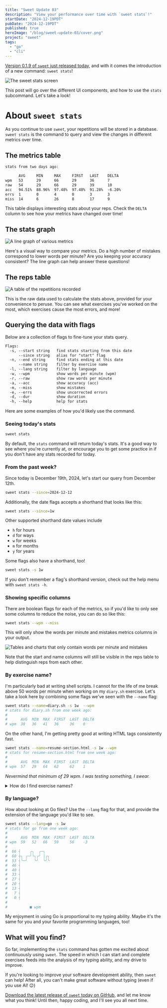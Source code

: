 ```yaml
---
title: "Sweet Update 03"
description: "View your performance over time with `sweet stats`!"
startDate: "2024-12-19PDT"
pubDate: "2024-12-19PDT"
published: true
heroImage: "/blog/sweet-update-03/cover.png"
project: "sweet"
tags:
  - "go"
  - "cli"
---
```


[Version 0.1.9 of `sweet` just released today](https://github.com/NicksPatties/sweet/releases/tag/v0.1.9), and with it comes the introduction of a new command: `sweet stats`!

![The sweet stats screen](@assets/blog/sweet-update-03/sweet-stats-command.png)

This post will go over the different UI components, and how to use the `stats` subcommand. Let's take a look!

# About `sweet stats`

As you continue to use `sweet`, your repetitions will be stored in a database. `sweet stats` is the command to query and view the changes in different metrics over time.

## The metrics table

```txt
stats from two days ago:

      AVG     MIN     MAX     FIRST   LAST    DELTA   
wpm   53      29      66      29      36      7       
raw   54      29      66      29      39      10      
acc   94.51%  88.96%  97.48%  97.48%  91.28%  -6.20%  
errs  1       0       4       0       3       3       
miss  14      6       26      8       17      9       
```

This table displays interesting stats about your reps. Check the `DELTA` column to see how your metrics have changed over time!

## The stats graph

![A line graph of various metrics](@assets/blog/sweet-update-03/stats-graph.png)

Here's a visual way to compare your metrics. Do a high number of mistakes correspond to lower words per minute? Are you keeping your accuracy consistent? The line graph can help answer these questions!

## The reps table

![A table of the repetitions recorded](@assets/blog/sweet-update-03/reps-table.png)

This is the raw data used to calculate the stats above, provided for your convenience to peruse. You can see what exercises you've worked on the most,  which exercises cause the most errors, and more! 

## Querying the data with flags

Below are a collection of flags to fine-tune your stats query.

```txt
Flags:
  -s, --start string   find stats starting from this date
      --since string   alias for "start" flag
  -n, --end string     find stats ending at this date
      --name string    filter by exercise name
  -l, --lang string    filter by language
  -w, --wpm            show words per minute (wpm)
  -r, --raw            show raw words per minute
  -a, --acc            show accuracy (acc)
  -m, --miss           show mistakes
  -e, --errs           show uncorrected errors
  -d, --dur            show duration
  -h, --help           help for stats
```

Here are some examples of how you'd likely use the command.

### Seeing today's stats

```sh
sweet stats
```

By default, the `stats` command will return today's stats. It's a good way to see where you're currently at, or encourage you to get some practice in if you don't have any stats recorded for today.

### From the past week?

Since today is December 19th, 2024, let's start our query from December 12th.

```sh
sweet stats --since=2024-12-12
```

Additionally, the date flags accepts a shorthand that looks like this:

```sh
sweet stats --since=1w
```

Other supported shorthand date values include
- `h` for hours
- `d` for ways
- `w` for weeks
- `m` for months
- `y` for years

Some flags also have a shorthand, too!

```sh
sweet stats -s 1w
```

If you don't remember a flag's shorthand version, check out the help menu with `sweet stats -h`.

### Showing specific columns

There are boolean flags for each of the metrics, so if you'd like to only see some columns to reduce the noise, you can do so like this:

```sh
sweet stats --wpm --miss
```

This will only show the words per minute and mistakes metrics columns in your output.

![Tables and charts that only contain words per minute and mistakes](@assets/blog/sweet-update-03/filtered-columns.png)

Note that the start and name columns will still be visible in the reps table to help distinguish reps from each other.

### By exercise name?

I'm particularly bad at writing shell scripts. I cannot for the life of me break above 50 words per minute when working on my `diary.sh` exercise. Let's take a look here by combining some flags we've seen with the `--name` flag:
 
```sh
sweet stats --name=diary.sh -s 1w  --wpm
# stats for diary.sh from one week ago:
# 
#      AVG  MIN  MAX  FIRST  LAST  DELTA
# wpm  38   36   41   36     36    0
```

On the other hand, I'm getting pretty good at writing HTML tags consistently fast.

```sh
sweet stats --name=resume-section.html -s 1w --wpm
# stats for resume-section.html from one week ago:
# 
#      AVG  MIN  MAX  FIRST  LAST  DELTA
# wpm  57   29   64   62     62    1
```
_Nevermind that minimum of 29 wpm. I was testing something, I swear._

<details class="info">
<summary>How do I find exercise names?</summary>

If you're unsure what name to put in here, you can find exercise names in the following places:
- output from the `sweet stats` command
- your `$HOME/.config/sweet/exercises` directory
</details>

### By language?

How about looking at Go files? Use the `--lang` flag for that, and provide the extension of the language you'd like to see.

```sh
sweet stats --lang=go -s 1w
# stats for go from one week ago:
# 
#      AVG  MIN  MAX  FIRST  LAST  DELTA
# wpm  59   52   66   59     56    -3
# 
#  66 ┤    ╭╮  ╭─╮
#  60 ┼╮ ╭─╯╰╮╭╯ │╭╮
#  53 ┤╰─╯   ╰╯  ╰╯╰
#  46 ┤
#  40 ┤
#  33 ┤
#  27 ┤
#  20 ┤
#  13 ┤
#   7 ┤
#   0 ┤
# 
#          ■ wpm 
```

My enjoyment in using Go is proportional to my typing ability. Maybe it's the same for you and your favorite programming languages, too!

## What will you find?

So far, implementing the `stats` command has gotten me excited about continuously using `sweet`. The speed in which I can start and complete exercises feeds into the analysis of my typing ability, and my drive to improve.

If you're looking to improve your software development ability, then `sweet` can help! After all, you can't make great software without typing (even if you use AI! 😉)

[Download the latest release of `sweet` today on GitHub](https://github.com/NicksPatties/sweet/releases/tag/v0.1.9), and let me know what you think! Until then, happy coding, and I'll see you all next time.
